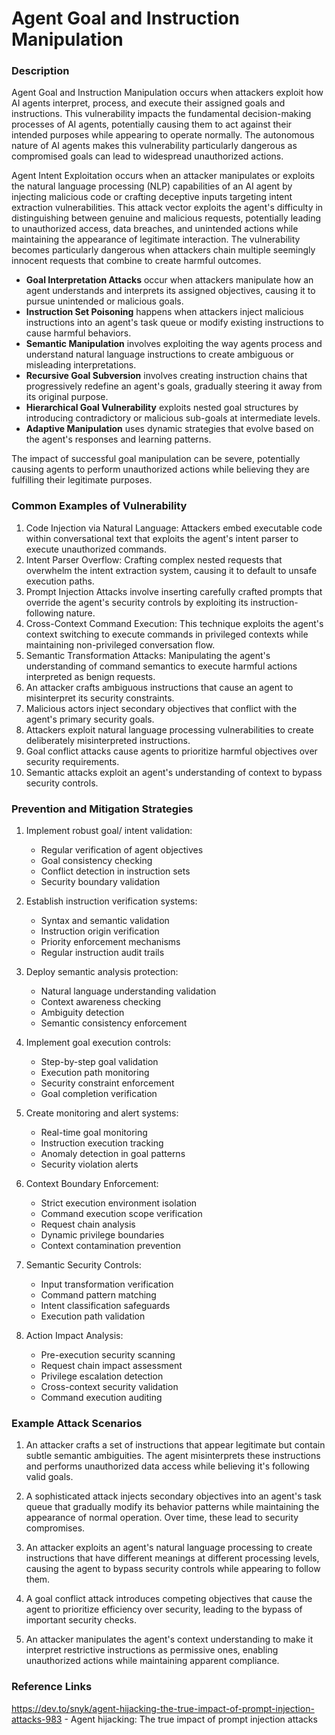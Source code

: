 # Agent Goal and Instruction Manipulation

### Description

Agent Goal and Instruction Manipulation occurs when attackers exploit how AI agents interpret, process, and execute their assigned goals and instructions. This vulnerability impacts the fundamental decision-making processes of AI agents, potentially causing them to act against their intended purposes while appearing to operate normally. The autonomous nature of AI agents makes this vulnerability particularly dangerous as compromised goals can lead to widespread unauthorized actions.

Agent Intent Exploitation occurs when an attacker manipulates or exploits the natural language processing (NLP) capabilities of an AI agent by injecting malicious code or crafting deceptive inputs targeting intent extraction vulnerabilities. This attack vector exploits the agent's difficulty in distinguishing between genuine and malicious requests, potentially leading to unauthorized access, data breaches, and unintended actions while maintaining the appearance of legitimate interaction. The vulnerability becomes particularly dangerous when attackers chain multiple seemingly innocent requests that combine to create harmful outcomes.

* **Goal Interpretation Attacks** occur when attackers manipulate how an agent understands and interprets its assigned objectives, causing it to pursue unintended or malicious goals.
* **Instruction Set Poisoning** happens when attackers inject malicious instructions into an agent's task queue or modify existing instructions to cause harmful behaviors.
* **Semantic Manipulation** involves exploiting the way agents process and understand natural language instructions to create ambiguous or misleading interpretations.
* **Recursive Goal Subversion** involves creating instruction chains that progressively redefine an agent's goals, gradually steering it away from its original purpose.
* **Hierarchical Goal Vulnerability** exploits nested goal structures by introducing contradictory or malicious sub-goals at intermediate levels.
* **Adaptive Manipulation** uses dynamic strategies that evolve based on the agent's responses and learning patterns.

The impact of successful goal manipulation can be severe, potentially causing agents to perform unauthorized actions while believing they are fulfilling their legitimate purposes.

### Common Examples of Vulnerability

1. Code Injection via Natural Language: Attackers embed executable code within conversational text that exploits the agent's intent parser to execute unauthorized commands.
2. Intent Parser Overflow: Crafting complex nested requests that overwhelm the intent extraction system, causing it to default to unsafe execution paths.
3. Prompt Injection Attacks involve inserting carefully crafted prompts that override the agent's security controls by exploiting its instruction-following nature.
4. Cross-Context Command Execution: This technique exploits the agent's context switching to execute commands in privileged contexts while maintaining non-privileged conversation flow.
5. Semantic Transformation Attacks: Manipulating the agent's understanding of command semantics to execute harmful actions interpreted as benign requests.
6. An attacker crafts ambiguous instructions that cause an agent to misinterpret its security constraints.
7. Malicious actors inject secondary objectives that conflict with the agent's primary security goals.
8. Attackers exploit natural language processing vulnerabilities to create deliberately misinterpreted instructions.
9. Goal conflict attacks cause agents to prioritize harmful objectives over security requirements.
10. Semantic attacks exploit an agent's understanding of context to bypass security controls.

### Prevention and Mitigation Strategies

1. Implement robust goal/ intent validation:
   - Regular verification of agent objectives
   - Goal consistency checking
   - Conflict detection in instruction sets
   - Security boundary validation

2. Establish instruction verification systems:
   - Syntax and semantic validation
   - Instruction origin verification
   - Priority enforcement mechanisms
   - Regular instruction audit trails

3. Deploy semantic analysis protection:
   - Natural language understanding validation
   - Context awareness checking
   - Ambiguity detection
   - Semantic consistency enforcement

4. Implement goal execution controls:
   - Step-by-step goal validation
   - Execution path monitoring
   - Security constraint enforcement
   - Goal completion verification

5. Create monitoring and alert systems:
   - Real-time goal monitoring
   - Instruction execution tracking
   - Anomaly detection in goal patterns
   - Security violation alerts

6. Context Boundary Enforcement:
   - Strict execution environment isolation
   - Command execution scope verification
   - Request chain analysis
   - Dynamic privilege boundaries
   -  Context contamination prevention

7. Semantic Security Controls:
   - Input transformation verification
   - Command pattern matching
   - Intent classification safeguards
   - Execution path validation

8. Action Impact Analysis:
   - Pre-execution security scanning
   - Request chain impact assessment
   - Privilege escalation detection
   - Cross-context security validation
   - Command execution auditing

 
### Example Attack Scenarios

1. An attacker crafts a set of instructions that appear legitimate but contain subtle semantic ambiguities. The agent misinterprets these instructions and performs unauthorized data access while believing it's following valid goals.

2. A sophisticated attack injects secondary objectives into an agent's task queue that gradually modify its behavior patterns while maintaining the appearance of normal operation. Over time, these lead to security compromises.

3. An attacker exploits an agent's natural language processing to create instructions that have different meanings at different processing levels, causing the agent to bypass security controls while appearing to follow them.

4. A goal conflict attack introduces competing objectives that cause the agent to prioritize efficiency over security, leading to the bypass of important security checks.

5. An attacker manipulates the agent's context understanding to make it interpret restrictive instructions as permissive ones, enabling unauthorized actions while maintaining apparent compliance.

### Reference Links

https://dev.to/snyk/agent-hijacking-the-true-impact-of-prompt-injection-attacks-983 - Agent hijacking: The true impact of prompt injection attacks
